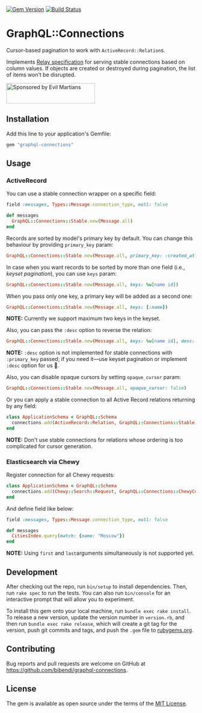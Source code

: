 [![Gem Version](https://badge.fury.io/rb/graphql-connections.svg)](https://badge.fury.io/rb/graphql-connections)
[![Build Status](https://travis-ci.org/bibendi/graphql-connections.svg?branch=master)](https://travis-ci.org/bibendi/graphql-connections)

# GraphQL::Connections

Cursor-based pagination to work with `ActiveRecord::Relation`s.

Implements [Relay specification](https://relay.dev/graphql/connections.htm) for serving stable connections based on column values.
If objects are created or destroyed during pagination, the list of items won’t be disrupted.

<a href="https://evilmartians.com/?utm_source=graphql-connections">
<img src="https://evilmartians.com/badges/sponsored-by-evil-martians.svg" alt="Sponsored by Evil Martians" width="236" height="54"></a>

## Installation

Add this line to your application's Gemfile:

```ruby
gem "graphql-connections"
```

## Usage

### ActiveRecord

You can use a stable connection wrapper on a specific field:

```ruby
field :messages, Types::Message.connection_type, null: false

def messages
  GraphQL::Connections::Stable.new(Message.all)
end
```

Records are sorted by model's primary key by default. You can change this behaviour by providing `primary_key` param:

```ruby
GraphQL::Connections::Stable.new(Message.all, primary_key: :created_at)
```

In case when you want records to be sorted by more than one field (i.e., _keyset pagination_), you can use `keys` param:

```ruby
GraphQL::Connections::Stable.new(Message.all, keys: %w[name id])
```

When you pass only one key, a primary key will be added as a second one:

```ruby
GraphQL::Connections::Stable.new(Message.all, keys: [:name])
```

**NOTE:** Currently we support maximum two keys in the keyset.

Also, you can pass the `:desc` option to reverse the relation:

```ruby
GraphQL::Connections::Stable.new(Message.all, keys: %w[name id], desc: true)
```

**NOTE:** `:desc` option is not implemented for stable connections with `:primary_key` passed; if you need it—use keyset pagination or implement `:desc` option for us 🙂.

Also, you can disable opaque cursors by setting `opaque_cursor` param:

```ruby
GraphQL::Connections::Stable.new(Message.all, opaque_cursor: false)
```

Or you can apply a stable connection to all Active Record relations returning by any field:

```ruby
class ApplicationSchema < GraphQL::Schema
  connections.add(ActiveRecord::Relation, GraphQL::Connections::Stable)
end
```

**NOTE:** Don't use stable connections for relations whose ordering is too complicated for cursor generation.

### Elasticsearch via Chewy

Register connection for all Chewy requests:

```ruby
class ApplicationSchema < GraphQL::Schema
  connections.add(Chewy::Search::Request, GraphQL::Connections::ChewyConnection)
end
```

And define field like below:

```ruby
field :messages, Types::Message.connection_type, null: false

def messages
  CitiesIndex.query(match: {name: "Moscow"})
end
```

**NOTE:** Using `first` and `last`arguments simultaneously is not supported yet.

## Development

After checking out the repo, run `bin/setup` to install dependencies. Then, run `rake spec` to run the tests. You can also run `bin/console` for an interactive prompt that will allow you to experiment.

To install this gem onto your local machine, run `bundle exec rake install`. To release a new version, update the version number in `version.rb`, and then run `bundle exec rake release`, which will create a git tag for the version, push git commits and tags, and push the `.gem` file to [rubygems.org](https://rubygems.org).

## Contributing

Bug reports and pull requests are welcome on GitHub at https://github.com/bibendi/graphql-connections.

## License

The gem is available as open source under the terms of the [MIT License](https://opensource.org/licenses/MIT).
